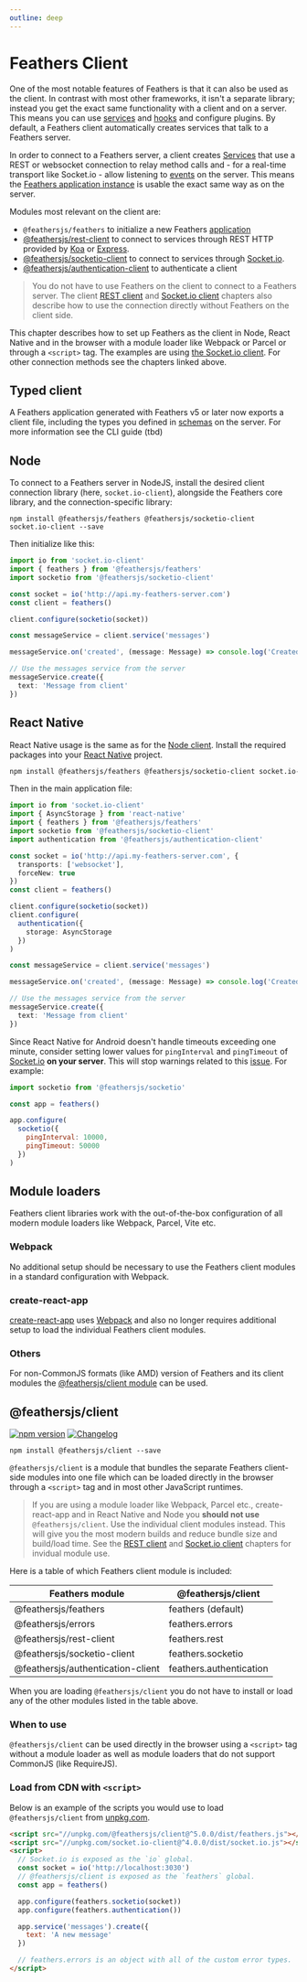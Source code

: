 ```yaml
---
outline: deep
---
```


# Feathers Client

One of the most notable features of Feathers is that it can also be used as the client. In contrast with most other frameworks, it isn't a separate library; instead you get the exact same functionality with a client and on a server. This means you can use [services](./services.md) and [hooks](./hooks.md) and configure plugins. By default, a Feathers client automatically creates services that talk to a Feathers server.

In order to connect to a Feathers server, a client creates [Services](./services.md) that use a REST or websocket connection to relay method calls and - for a real-time transport like Socket.io - allow listening to [events](./events.md) on the server. This means the [Feathers application instance](./application.md) is usable the exact same way as on the server.

Modules most relevant on the client are:

- `@feathersjs/feathers` to initialize a new Feathers [application](./application.md)
- [@feathersjs/rest-client](./client/rest.md) to connect to services through REST HTTP provided by [Koa](./koa.md) or [Express](./express.md).
- [@feathersjs/socketio-client](./client/socketio.md) to connect to services through [Socket.io](./socketio.md).
- [@feathersjs/authentication-client](./authentication/client.md) to authenticate a client

<BlockQuote type="warning" label="Important">

You do not have to use Feathers on the client to connect to a Feathers server. The client [REST client](./client/rest.md) and [Socket.io client](./client/socketio.md) chapters also describe how to use the connection directly without Feathers on the client side.

</BlockQuote>

This chapter describes how to set up Feathers as the client in Node, React Native and in the browser with a module loader like Webpack or Parcel or through a `<script>` tag. The examples are using [the Socket.io client](./client/socketio.md). For other connection methods see the chapters linked above.

## Typed client

A Feathers application generated with Feathers v5 or later now exports a client file, including the types you defined in [schemas](./schema/index.md) on the server. For more information see the CLI guide (tbd)

## Node

To connect to a Feathers server in NodeJS, install the desired client connection library (here, `socket.io-client`), alongside the Feathers core library, and the connection-specific library:

```
npm install @feathersjs/feathers @feathersjs/socketio-client socket.io-client --save
```

Then initialize like this:

```ts
import io from 'socket.io-client'
import { feathers } from '@feathersjs/feathers'
import socketio from '@feathersjs/socketio-client'

const socket = io('http://api.my-feathers-server.com')
const client = feathers()

client.configure(socketio(socket))

const messageService = client.service('messages')

messageService.on('created', (message: Message) => console.log('Created a message', message))

// Use the messages service from the server
messageService.create({
  text: 'Message from client'
})
```

## React Native

React Native usage is the same as for the [Node client](#node). Install the required packages into your [React Native](https://facebook.github.io/react-native/) project.

```bash
npm install @feathersjs/feathers @feathersjs/socketio-client socket.io-client
```

Then in the main application file:

```ts
import io from 'socket.io-client'
import { AsyncStorage } from 'react-native'
import { feathers } from '@feathersjs/feathers'
import socketio from '@feathersjs/socketio-client'
import authentication from '@feathersjs/authentication-client'

const socket = io('http://api.my-feathers-server.com', {
  transports: ['websocket'],
  forceNew: true
})
const client = feathers()

client.configure(socketio(socket))
client.configure(
  authentication({
    storage: AsyncStorage
  })
)

const messageService = client.service('messages')

messageService.on('created', (message: Message) => console.log('Created a message', message))

// Use the messages service from the server
messageService.create({
  text: 'Message from client'
})
```

Since React Native for Android doesn't handle timeouts exceeding one minute, consider setting lower values for `pingInterval` and `pingTimeout` of [Socket.io](./socketio.md) **on your server**. This will stop warnings related to this [issue](https://github.com/facebook/react-native/issues/12981). For example:

```js
import socketio from '@feathersjs/socketio'

const app = feathers()

app.configure(
  socketio({
    pingInterval: 10000,
    pingTimeout: 50000
  })
)
```

## Module loaders

Feathers client libraries work with the out-of-the-box configuration of all modern module loaders like Webpack, Parcel, Vite etc.

### Webpack

No additional setup should be necessary to use the Feathers client modules in a standard configuration with Webpack.

### create-react-app

[create-react-app](https://github.com/facebookincubator/create-react-app) uses [Webpack](#webpack) and also no longer requires additional setup to load the individual Feathers client modules.

### Others

For non-CommonJS formats (like AMD) version of Feathers and its client modules the [@feathersjs/client module](#feathers-client) can be used.

## @feathersjs/client

<Badges>

[![npm version](https://img.shields.io/npm/v/@feathersjs/client.svg?style=flat-square)](https://www.npmjs.com/package/@feathersjs/client)
[![Changelog](https://img.shields.io/badge/changelog-.md-blue.svg?style=flat-square)](https://github.com/feathersjs/feathers/blob/dove/packages/client/CHANGELOG.md)

</Badges>

```
npm install @feathersjs/client --save
```

`@feathersjs/client` is a module that bundles the separate Feathers client-side modules into one file which can be loaded directly in the browser through a `<script>` tag and in most other JavaScript runtimes.

<BlockQuote type="danger" label="Important">

If you are using a module loader like Webpack, Parcel etc., create-react-app and in React Native and Node you **should not use** `@feathersjs/client`. Use the individual client modules instead. This will give you the most modern builds and reduce bundle size and build/load time. See the [REST client](./client/rest.md) and [Socket.io client](./client/socketio.md) chapters for invidual module use.

</BlockQuote>

Here is a table of which Feathers client module is included:

| Feathers module                   | @feathersjs/client      |
| --------------------------------- | ----------------------- |
| @feathersjs/feathers              | feathers (default)      |
| @feathersjs/errors                | feathers.errors         |
| @feathersjs/rest-client           | feathers.rest           |
| @feathersjs/socketio-client       | feathers.socketio       |
| @feathersjs/authentication-client | feathers.authentication |

When you are loading `@feathersjs/client` you do not have to install or load any of the other modules listed in the table above.

### When to use

`@feathersjs/client` can be used directly in the browser using a `<script>` tag without a module loader as well as module loaders that do not support CommonJS (like RequireJS).

### Load from CDN with `<script>`

Below is an example of the scripts you would use to load `@feathersjs/client` from [unpkg.com](https://unpkg.com).

```html
<script src="//unpkg.com/@feathersjs/client@^5.0.0/dist/feathers.js"></script>
<script src="//unpkg.com/socket.io-client@^4.0.0/dist/socket.io.js"></script>
<script>
  // Socket.io is exposed as the `io` global.
  const socket = io('http://localhost:3030')
  // @feathersjs/client is exposed as the `feathers` global.
  const app = feathers()

  app.configure(feathers.socketio(socket))
  app.configure(feathers.authentication())

  app.service('messages').create({
    text: 'A new message'
  })

  // feathers.errors is an object with all of the custom error types.
</script>
```
